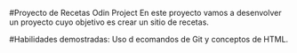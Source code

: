 #Proyecto de Recetas Odin Project
En este proyecto vamos a desenvolver un proyecto cuyo objetivo es crear un sitio de recetas. 

#Habilidades demostradas: Uso d ecomandos de Git y conceptos de HTML.